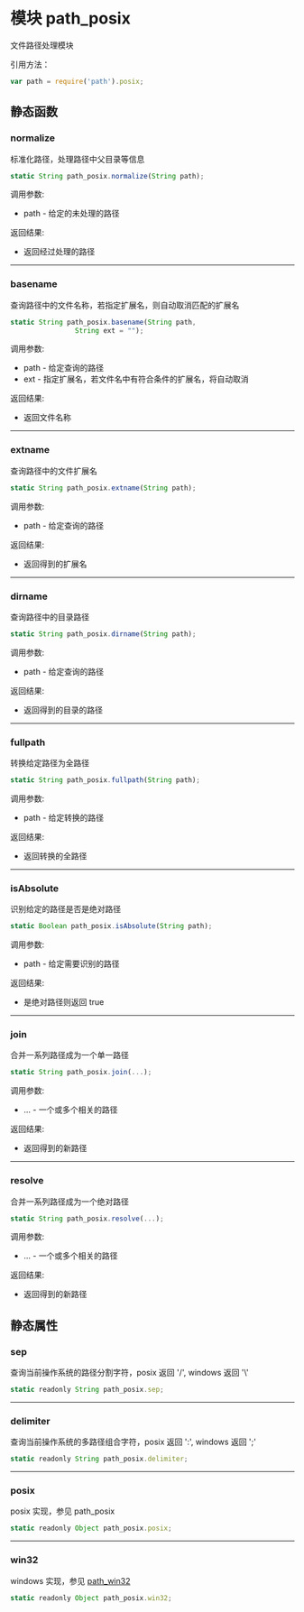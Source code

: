 # 模块 path_posix
文件路径处理模块

引用方法：
```JavaScript
var path = require('path').posix;
```
## 静态函数
        
### normalize
标准化路径，处理路径中父目录等信息
```JavaScript
static String path_posix.normalize(String path);
```

调用参数:
* path - 给定的未处理的路径

返回结果:
* 返回经过处理的路径

--------------------------
### basename
查询路径中的文件名称，若指定扩展名，则自动取消匹配的扩展名
```JavaScript
static String path_posix.basename(String path,
                String ext = "");
```

调用参数:
* path - 给定查询的路径
* ext - 指定扩展名，若文件名中有符合条件的扩展名，将自动取消

返回结果:
* 返回文件名称

--------------------------
### extname
查询路径中的文件扩展名
```JavaScript
static String path_posix.extname(String path);
```

调用参数:
* path - 给定查询的路径

返回结果:
* 返回得到的扩展名

--------------------------
### dirname
查询路径中的目录路径
```JavaScript
static String path_posix.dirname(String path);
```

调用参数:
* path - 给定查询的路径

返回结果:
* 返回得到的目录的路径

--------------------------
### fullpath
转换给定路径为全路径
```JavaScript
static String path_posix.fullpath(String path);
```

调用参数:
* path - 给定转换的路径

返回结果:
* 返回转换的全路径

--------------------------
### isAbsolute
识别给定的路径是否是绝对路径
```JavaScript
static Boolean path_posix.isAbsolute(String path);
```

调用参数:
* path - 给定需要识别的路径

返回结果:
* 是绝对路径则返回 true

--------------------------
### join
合并一系列路径成为一个单一路径
```JavaScript
static String path_posix.join(...);
```

调用参数:
* ... - 一个或多个相关的路径

返回结果:
* 返回得到的新路径

--------------------------
### resolve
合并一系列路径成为一个绝对路径
```JavaScript
static String path_posix.resolve(...);
```

调用参数:
* ... - 一个或多个相关的路径

返回结果:
* 返回得到的新路径

## 静态属性
        
### sep
查询当前操作系统的路径分割字符，posix 返回 '/', windows 返回  '\\'
```JavaScript
static readonly String path_posix.sep;
```

--------------------------
### delimiter
查询当前操作系统的多路径组合字符，posix 返回 ':', windows 返回  ';'
```JavaScript
static readonly String path_posix.delimiter;
```

--------------------------
### posix
posix 实现，参见 path_posix
```JavaScript
static readonly Object path_posix.posix;
```

--------------------------
### win32
windows 实现，参见 [path_win32](path_win32.md)
```JavaScript
static readonly Object path_posix.win32;
```


